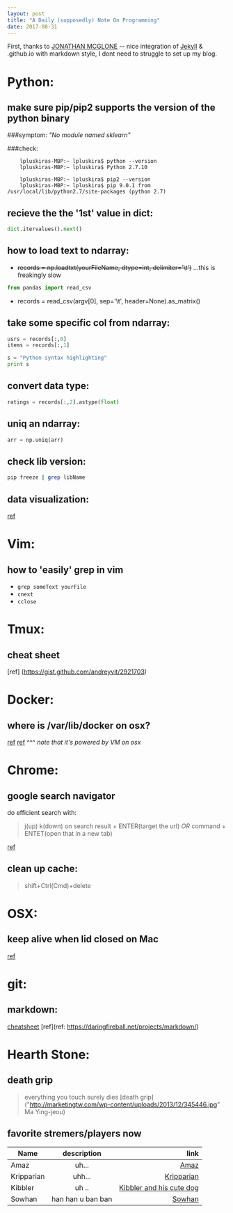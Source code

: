 ```yaml
---
layout: post
title: "A Daily (supposedly) Note On Programming"
date: 2017-08-31
---
```


First, thanks to [JONATHAN MCGLONE](http://jmcglone.com/guides/github-pages/ "an awesome tutorial") -- nice integration of [Jekyll](http://jekyllrb.com) & .github.io with markdown style, I dont need to struggle to set up my blog.

Python:
======
## make sure pip/pip2 supports the version of the python binary
###symptom: *"No module named sklearn"*

###check: 
```
    lpluskiras-MBP:~ lpluskira$ python --version
    lpluskiras-MBP:~ lpluskira$ Python 2.7.10
      
    lpluskiras-MBP:~ lpluskira$ pip2 --version
    lpluskiras-MBP:~ lpluskira$ pip 9.0.1 from /usr/local/lib/python2.7/site-packages (python 2.7)
```

## recieve the the '1st' value in dict:
```python
dict.itervalues().next()
```

## how to load text to ndarray:
- ~~records = np.loadtxt(yourFileName, dtype=int, delimiter='\t')~~
...this is freakingly slow
    
```python
from pandas import read_csv
```
- records = read_csv(argv[0], sep='\t', header=None).as_matrix()

## take some specific col from ndarray:
```python
usrs = records[:,0]
items = records[:,1]
```

```python
s = "Python syntax highlighting"
print s
```

## convert data type:
```python
ratings = records[:,2].astype(float)
```

## uniq an ndarray:
```python
arr = np.uniq(arr)
```

## check lib version:
```bash
pip freeze | grep libName
```

## data visualization:
[ref](https://machinelearningmastery.com/visualize-machine-learning-data-python-pandas/)

# Vim:
## how to 'easily' grep in vim
- `grep someText yourFile`
- `cnext`
- `cclose`

# Tmux:
## cheat sheet
[ref] (https://gist.github.com/andreyvit/2921703)

# Docker:
## where is /var/lib/docker on osx?
[ref](https://stackoverflow.com/questions/38532483/where-is-var-lib-docker-on-mac-os-x)
[ref](https://stackoverflow.com/questions/19234831/where-are-docker-images-stored-on-the-host-machine/37642236#37642236)
^^^ *note that it's powered by VM on osx*

# Chrome:
## google search navigator
do efficient search with: 

>    j(up) k(down) on search result + 
>    ENTER(target the url) *OR* command + ENTET(open that in a new tab)

[ref](https://github.com/infokiller/google-search-navigator)

## clean up cache:
> shift+Ctrl(Cmd)+delete

# OSX:
## keep alive when lid closed on Mac
[ref](https://www.maketecheasier.com/prevent-mac-from-sleeping/ "Insomniax")

# git:
## markdown:
[cheatsheet](https://github.com/adam-p/markdown-here/wiki/Markdown-Cheatsheet)
[ref](ref: https://daringfireball.net/projects/markdown/)

# Hearth Stone:
##  death grip
>   everything you touch surely dies [death grip]("http://marketingtw.com/wp-content/uploads/2013/12/345446.jpg" Ma Ying-jeou)

##  favorite stremers/players now 
| Name        | description           | link  |
| ------------- |:-------------:| -----:|
| Amaz      | uh... | [Amaz](https://www.youtube.com/channel/UC-kezFAw46x-9ctBUqVe86Q) |
| Kripparian      | uhh...      | [Kripparian](https://www.youtube.com/user/Kripparrian)   |
| Kibbler | uh ..       | [Kibbler and his cute dog](https://www.youtube.com/channel/UCItISwABVRjboRSBBi6WYTA)    |
| Sowhan | han han u ban ban | [Sowhan](https://www.youtube.com/user/b98504056) | 
